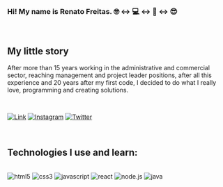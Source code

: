 
### Hi! My name is Renato Freitas. 🤓 ↔️ 💻 ↔️ 📱 ↔️ 😎 

</br>

## My little story

After more than 15 years working in the administrative and commercial sector, reaching management and project leader positions, after all this experience and 20 years after my first code, I decided to do what I really love, programming and creating solutions.

</br>

[![Link](https://img.shields.io/badge/LinkedIn-0077B5?style=for-the-badge&logo=linkedin&logoColor=white)](https://www.linkedin.com/in/renato-freitas-90b6194a/)
[![Instagram](https://img.shields.io/badge/Instagram-E4405F?style=for-the-badge&logo=instagram&logoColor=white)](https://www.instagram.com/renatofreitas01/)
[![Twitter](https://img.shields.io/badge/Twitter-1DA1F2?style=for-the-badge&logo=twitter&logoColor=white)](https://twitter.com/Renatobfreitas)

</br>

## Technologies I use and learn:

<div style="display: inline_block;"><br/>
    <img aling="center" alt="html5" src="https://img.shields.io/badge/HTML5-E34F26?style=for-the-badge&logo=html5&logoColor=white">
    <img aling="center" alt="css3" src="https://img.shields.io/badge/CSS3-1572B6?style=for-the-badge&logo=css3&logoColor=white">
    <img aling="center" alt="javascript" src="https://img.shields.io/badge/JavaScript-323330?style=for-the-badge&logo=javascript&logoColor=F7DF1E">
    <img aling="center" alt="react" src="https://img.shields.io/badge/React-20232A?style=for-the-badge&logo=react&logoColor=61DAFB">
    <img aling="center" alt="node.js" src="https://img.shields.io/badge/Node.js-43853D?style=for-the-badge&logo=node.js&logoColor=white">
    <img aling="center" alt="java" src="https://img.shields.io/badge/java-993399?style=for-the-badge&logo=java&logoColor=white">
    
</div></br>

</br>
